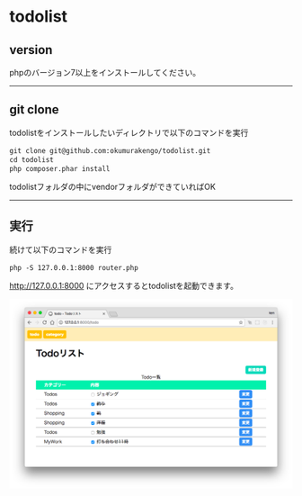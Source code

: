 # todolist

## version
phpのバージョン7以上をインストールしてください。

---

## git clone
todolistをインストールしたいディレクトリで以下のコマンドを実行

```
git clone git@github.com:okumurakengo/todolist.git
cd todolist
php composer.phar install
```

todolistフォルダの中にvendorフォルダができていればOK

---

## 実行

続けて以下のコマンドを実行

```
php -S 127.0.0.1:8000 router.php
```

http://127.0.0.1:8000
にアクセスするとtodolistを起動できます。

![todolist](https://github.com/okumurakengo/images/blob/master/todolist.png "todolist")

